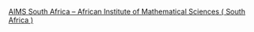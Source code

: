 [AIMS South Africa – African Institute of Mathematical Sciences ( South Africa )](https://qi.tc/qi/115712)